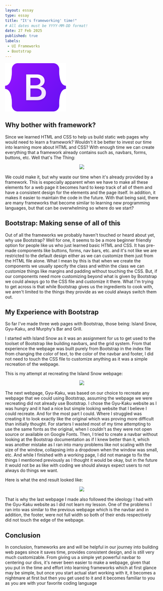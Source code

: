 ```yaml
---
layout: essay
type: essay
title: "It's frameworking' time!"
# All dates must be YYYY-MM-DD format!
date: 27 Feb 2025
published: true
labels:
 - UI Frameworks
 - Bootstrap
---
```


<!--rounded float-start pe-4-->

<p align="left">
<img width="200px" class="float-start pe-4" src="../img/Bootstrap_logo.png">
</p>

## Why bother with framework?
Since we learned HTML and CSS to help us build static web pages why would need to learn a framework? Wouldn't it be better to invest our time into learning more about HTML and CSS? With enough time we can create everything that a framework already contains such as, navbars, forms, buttons, etc. Well that's The Thing:

<p align="center">
<img width="400px" src="../img/The_Thing_HeroPortrait.png">
</p>

We could make it, but why waste our time when it's already provided by a framework. This is especially apparent when we have to make all these elements for a web page it becomes hard to keep track of all of them and have a consistent design for the elements and the page itself. In addition, it makes it easier to maintain the code in the future. With that being said, there are many frameworks that become similar to learning new programming languages, but that can be overwhelming so where do we start?

## Bootstrap: Making sense of all of this
Out of all the frameworks we probably haven't touched or heard about yet, why use Bootstrap? Well for one, it seems to be a more beginner friendly option for people like us who just learned basic HTML and CSS. It has pre-made components like buttons, forms, nav bars, etc. and it's not like we are restricted to the default design either as we can customize them just from the HTML file alone. What I mean by this is that when we create the components we usually specify the class and within the class we can customize things like margins and padding without touching the CSS. But, if our components need more customizing beyond what is given by Bootstrap we could always go to the CSS file and customize it there. What I'm trying to get across is that while Bootstrap gives us the ingredients to cook with, we aren't limited to the things they provide as we could always switch them out.

## My Experience with Bootstrap
So far I've made three web pages with Bootstrap, those being: Island Snow, Gyu-Kaku, and Murphy's Bar and Grill.

I started with Island Snow as it was an assignment for us to get used to the toolset of Bootstrap like building navbars, and the grid system. From that experience the webpage was built purely from Bootstrap in the index file from changing the color of text, to the color of the navbar and footer, I did not need to touch the CSS file to customize anything as it was a simple recreation of the webpage.

This is my attempt at recreating the Island Snow webpage:

<p align="center">
<img width="700px" src="../img/island-snow-screenshot.png">
</p>

The next webpage, Gyu-Kaku, was based on our choice to recreate any webpage that we could using Bootstrap, assuming the webpage we were recreating did not already use Bootstrap. I chose the Gyu-Kaku website as I was hungry and it had a nice but simple looking website that I believe I could recreate. And for the most part I could. Where I struggled was creating it to look exactly like the original which was proving more difficult than initially thought. For starters I wasted most of my time attempting to use the same fonts as the original, when I couldn't as they were not open source or available on Google Fonts. Then, I tried to create a navbar without looking at the Bootstrap documentation as if I knew better than it, which was another mistake as I ran into many problems like not scaling with the size of the window, collapsing into a dropdown when the window was small, etc. And while I finished with a working page, I did not manage to fix the things I mentioned previously as I thought it would be okay, but in the future it would not be as like with coding we should always expect users to not always do things we want.

Here is what the end result looked like:

<p align="center">
<img width="700px" src="../img/gyu-kaku-yourchoice-screenshot.png">
</p>

That is why the last webpage I made also followed the ideology I had with the Gyu-Kaku website as I did not learn my lesson. One of the problems I ran into was similar to the previous webpage which is the navbar and in addition, the footer, were not full width so both of their ends respectively did not touch the edge of the webpage.

## Conclusion
In conclusion, frameworks are and will be helpful in our journey into building web pages since it saves time, provides consistent design, and is still very much customizable. From giving us a simple yet powerful navbar to centering our divs, it's never been easier to make a webpage, given that you put in the time and effort into learning frameworks which at first glance may be simple, but once you start actual start working with it, it becomes a nightmare at first but then you get used to it and it becomes familiar to you as you are with your favorite coding language